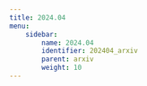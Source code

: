 ```yaml
---
title: 2024.04
menu:
    sidebar:
        name: 2024.04
        identifier: 202404_arxiv
        parent: arxiv
        weight: 10
---
```

            